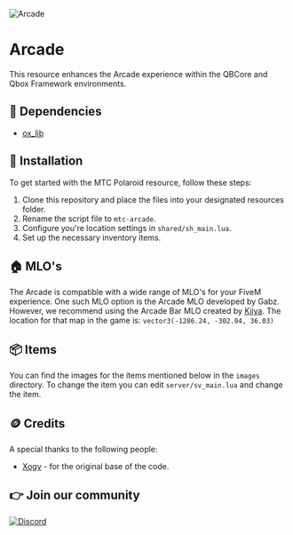 ![Arcade](https://i.imgur.com/5nO4C5G.png)

# Arcade
This resource enhances the Arcade experience within the QBCore and Qbox Framework environments.

## 💾 Dependencies
- [ox_lib](https://github.com/overextended/ox_lib/releases)

## 🔌 Installation
To get started with the MTC Polaroid resource, follow these steps:

1. Clone this repository and place the files into your designated resources folder.
2. Rename the script file to ```mtc-arcade```.
3. Configure you're location settings in ```shared/sh_main.lua```.
3. Set up the necessary inventory items.

## 🏠 MLO's
The Arcade is compatible with a wide range of MLO's for your FiveM experience. One such MLO option is the Arcade MLO developed by Gabz. However, we recommend using the Arcade Bar MLO created by [Kiiya](https://www.gta5-mods.com/maps/arcade-bar-interior-mlo-fivem-sp). The location for that map in the game is: `vector3(-1286.24, -302.04, 36.03)`

## 📦 Items
You can find the images for the items mentioned below in the ```images``` directory.
To change the item you  can edit ```server/sv_main.lua``` and change the item.

## 🪙 Credits
A special thanks to the following people:
- [Xogy](https://github.com/Xogy/rcore_arcade) - for the original base of the code.

## 👉 Join our community

[![Discord](https://discord.com/api/guilds/1075048579758035014/widget.png?style=banner2)](https://discord.gg/cFuv5BMWzK)
